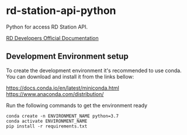 # rd-station-api-python

Python for access RD Station API.

[RD Developers Official Documentation](https://developers.rdstation.com/en/overview)

## Development Environment setup

To create the development environment it's recommended to use conda. 
You can download and install it from the links bellow:

https://docs.conda.io/en/latest/miniconda.html
https://www.anaconda.com/distribution/

Run the following commands to get the environment ready

```
conda create -n ENVIRONMENT_NAME python=3.7
conda activate ENVIRONMENT_NAME
pip install -r requirements.txt
``` 
